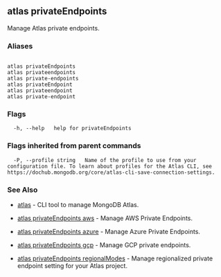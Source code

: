 ## atlas privateEndpoints

Manage Atlas private endpoints.




### Aliases
```

atlas privateEndpoints
atlas privateendpoints
atlas private-endpoints
atlas privateEndpoint
atlas privateendpoint
atlas private-endpoint
```



### Flags

```
  -h, --help   help for privateEndpoints

```


### Flags inherited from parent commands

```
  -P, --profile string   Name of the profile to use from your configuration file. To learn about profiles for the Atlas CLI, see https://dochub.mongodb.org/core/atlas-cli-save-connection-settings.

```

### See Also


* [atlas](atlas.md)	- CLI tool to manage MongoDB Atlas.

* [atlas privateEndpoints aws](atlas_privateEndpoints_aws.md)	- Manage AWS Private Endpoints.

* [atlas privateEndpoints azure](atlas_privateEndpoints_azure.md)	- Manage Azure Private Endpoints.

* [atlas privateEndpoints gcp](atlas_privateEndpoints_gcp.md)	- Manage GCP private endpoints.

* [atlas privateEndpoints regionalModes](atlas_privateEndpoints_regionalModes.md)	- Manage regionalized private endpoint setting for your Atlas project.



